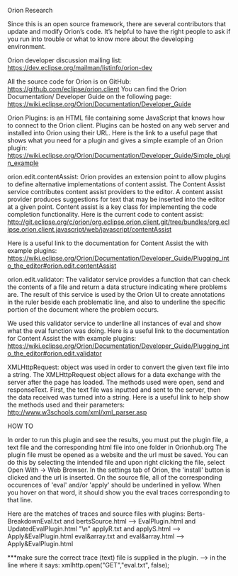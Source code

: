 Orion Research

Since this is an open source framework, there are several contributors that update and modify Orion’s code. It’s helpful to have the right people to ask if you run into trouble or what to know more about the developing environment.

Orion developer discussion mailing list: https://dev.eclipse.org/mailman/listinfo/orion-dev

All the source code for Orion is on GitHub: https://github.com/eclipse/orion.client
You can find the Orion Documentation/ Developer Guide on the following page: https://wiki.eclipse.org/Orion/Documentation/Developer_Guide

Orion Plugins: is an HTML file containing some JavaScript that knows how to connect to the Orion client. Plugins can be hosted on any web server and installed into Orion using their URL.
Here is the link to a useful page that shows what you need for a plugin and gives a simple example of an Orion plugin: https://wiki.eclipse.org/Orion/Documentation/Developer_Guide/Simple_plugin_example

orion.edit.contentAssist: Orion provides an extension point to allow plugins to define alternative implementations of content assist. The Content Assist service contributes content assist providers to the editor. A content assist provider produces suggestions for text that may be inserted into the editor at a given point. Content assist is a key class for implementing the code completion functionality. 
Here is the current code to content assist: http://git.eclipse.org/c/orion/org.eclipse.orion.client.git/tree/bundles/org.eclipse.orion.client.javascript/web/javascript/contentAssist

Here is a useful link to the documentation for Content Assist the with example plugins: https://wiki.eclipse.org/Orion/Documentation/Developer_Guide/Plugging_into_the_editor#orion.edit.contentAssist

orion.edit.validator: The validator service provides a function that can check the contents of a file and return a data structure indicating where problems are. The result of this service is used by the Orion UI to create annotations in the ruler beside each problematic line, and also to underline the specific portion of the document where the problem occurs.

We used this validator service to underline all instances of eval and show what the eval function was doing. 
Here is a useful link to the documentation for Content Assist the with example plugins: https://wiki.eclipse.org/Orion/Documentation/Developer_Guide/Plugging_into_the_editor#orion.edit.validator

XMLHttpRequest: object was used in order to convert the given text file into a string. The XMLHttpRequest object allows for a data exchange with the server after the page has loaded. The methods used were open, send and responseText. First, the text file was inputted and sent to the server, then the data received was turned into a string.
Here is a useful link to help show the methods used and their parameters: http://www.w3schools.com/xml/xml_parser.asp

HOW TO

In order to run this plugin and see the results, you must put the plugin file, a text file and the corresponding html file into one folder in Orionhub.org
The plugin file must be opened as a website and the url must be saved. You can do this by selecting the intended file and upon right clicking the file, select Open With -> Web Browser.
In the settings tab of Orion, the 'install' button is clicked and the url is inserted. On the source file, all of the corresponding occurences of 'eval' and/or 'apply' should be underlined in yellow. When you hover on that word, it should show you the eval traces corresponding to that line.

Here are the matches of traces and source files with plugins:
Berts-BreakdownEval.txt and bertsSource.html --> EvalPlugin.html and UpdatedEvalPlugin.html "\n"
applyR.txt and applyS.html --> Apply&EvalPlugin.html
eval&array.txt and eval&array.html --> Apply&EvalPlugin.html

***make sure the correct trace (text) file is supplied in the plugin.
--> in the line where it says: xmlhttp.open("GET","eval.txt", false); 
